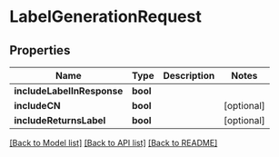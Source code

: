 # LabelGenerationRequest

## Properties
Name | Type | Description | Notes
------------ | ------------- | ------------- | -------------
**includeLabelInResponse** | **bool** |  | 
**includeCN** | **bool** |  | [optional] 
**includeReturnsLabel** | **bool** |  | [optional] 

[[Back to Model list]](../README.md#documentation-for-models) [[Back to API list]](../README.md#documentation-for-api-endpoints) [[Back to README]](../README.md)


